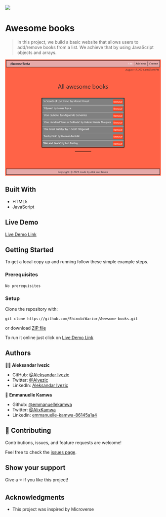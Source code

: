 ![](https://img.shields.io/badge/Microverse-blueviolet)

# Awesome books

> In this project, we build a basic website that allows users to add/remove books from a list. We achieve that by using JavaScript objects and arrays.

![screenshot](./app_screenshot.png)


## Built With

- HTML5
- JavaScript

## Live Demo

[Live Demo Link](https://shinobiwarior.github.io/Awesome-Books/)


## Getting Started

To get a local copy up and running follow these simple example steps.

### Prerequisites

`No prerequisites`

### Setup

Clone the repository with:

```
git clone https://github.com/ShinobiWarior/Awesome-books.git
```
or download [ZIP file](https://github.com/ShinobiWarior/Awesome-Books/archive/refs/heads/books-feature.zip)


To run it online just click on [Live Demo Link](https://shinobiwarior.github.io/Awesome-Books/)



## Authors

👤👤 **Aleksandar Ivezic**

- GitHub: [@Aleksandar Ivezic](https://github.com/ShinobiWarior)
- Twitter: [@AIvezic](https://twitter.com/AIvezic)
- LinkedIn: [Aleksandar Ivezic](https://www.linkedin.com/in/aleksandar-ivezic/)


👤 **Emmanuelle Kamwa**

-   Github: [@emmanuellekamwa](https://github.com/emmanuellekamwa)
-   Twitter: [@AlixKamwa](https://twitter.com/AlixKamwa)
-   Linkedin: [emmanuelle-kamwa-86145a1a4](https://www.linkedin.com/in/emmanuelle-kamwa-86145a1a4/)


## 🤝 Contributing

Contributions, issues, and feature requests are welcome!

Feel free to check the [issues page](https://github.com/ShinobiWarior/Awesome-Books/issues/).

## Show your support

Give a ⭐️ if you like this project!

## Acknowledgments

- This project was inspired by Microverse


